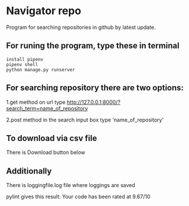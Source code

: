 # Navigator repo

Program for searching repositories in github by latest update.

## For runing the program, type these in terminal
 
```shell
install pipenv
pipenv shell
python manage.py runserver
```

## For searching repository there are two options:

1.get method on url type http://127.0.0.1:8000/?search_term=name_of_repository

2.post method in the search input box type 'name_of_repository' 

## To download via csv file
There is Download button below

## Additionally
There is loggingfile.log file where loggings are saved

pylint gives this result: Your code has been rated at 9.67/10
